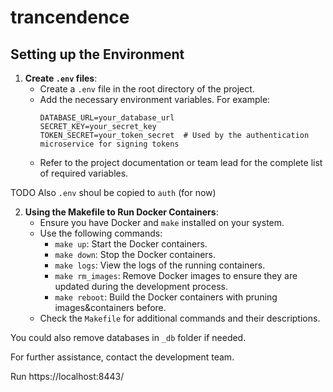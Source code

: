 # trancendence

## Setting up the Environment

1. **Create `.env` files**:
   - Create a `.env` file in the root directory of the project.
   - Add the necessary environment variables. For example:
     ```
     DATABASE_URL=your_database_url
     SECRET_KEY=your_secret_key
     TOKEN_SECRET=your_token_secret  # Used by the authentication microservice for signing tokens
     ```
   - Refer to the project documentation or team lead for the complete list of required variables.

TODO Also `.env` shoul be copied to `auth` (for now)

2. **Using the Makefile to Run Docker Containers**:
   - Ensure you have Docker and `make` installed on your system.
   - Use the following commands:
     - `make up`: Start the Docker containers.
     - `make down`: Stop the Docker containers.
     - `make logs`: View the logs of the running containers.
     - `make rm_images`: Remove Docker images to ensure they are updated during the development process.
     - `make reboot`: Build the Docker containers with pruning images&containers before.
   - Check the `Makefile` for additional commands and their descriptions.

You could also remove databases in `_db` folder if needed.

For further assistance, contact the development team.

Run https://localhost:8443/
